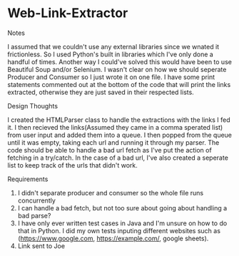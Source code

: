 # Web-Link-Extractor
Notes


I assumed that we couldn't use any external libraries since we wnated it frictionless. So I used Python's built in libraries which I've only done a handful of times. Another way I could've solved this would have been to use Beautiful Soup and/or Selenium. I wasn't clear on how we should seperate Producer and Consumer so I just wrote it on one file. I have some print statements commented out at the bottom of the code that will print the links extracted, otherwise they are just saved in their respected lists.

Design Thoughts


I created the HTMLParser class to handle the extractions with the links I fed it. I then recieved the links(Assumed they came in a comma sperated list) from user input and added them into a queue. I then popped from the queue until it was empty, taking each url and running it through my parser. The code should be able to handle a bad url fetch as I've put the action of fetching in a try/catch. In the case of a bad url, I've also created a seperate list to keep track of the urls that didn't work. 

Requirements 


1) I didn't separate producer and consumer so the whole file runs concurrently
2) I can handle a bad fetch, but not too sure about going about handling a bad parse?
3) I have only ever written test cases in Java and I'm unsure on how to do that in Python. I did my own tests inputing different websites such as (https://www.google.com, https://example.com/, google sheets). 
4) Link sent to Joe

